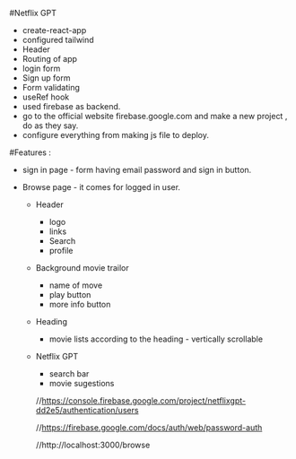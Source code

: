 #Netflix GPT
  - create-react-app
  - configured tailwind
  - Header
  - Routing of app
  - login form
  - Sign up form
  - Form validating
  - useRef hook
  - used firebase as backend.
   - go to the official website firebase.google.com and make a new project , do as they say.
   - configure everything from making js file to deploy.
  
#Features :
- sign in page - form having email password and sign in button.

- Browse page - it comes for logged in user.
   - Header
     - logo
     - links
     - Search 
     - profile 
   - Background movie trailor 
     - name of move
     - play button
     - more info button 
   - Heading
     - movie lists according to the heading - vertically scrollable
   - Netflix GPT 
     - search bar 
     - movie sugestions



     //https://console.firebase.google.com/project/netflixgpt-dd2e5/authentication/users

     //https://firebase.google.com/docs/auth/web/password-auth

     //http://localhost:3000/browse